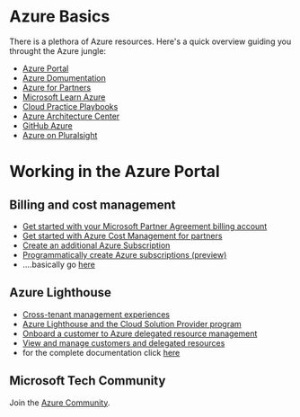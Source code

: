 # Azure Basics #
There is a plethora of Azure resources. 
Here's a quick overview guiding you throught the Azure jungle: 
* [Azure Portal](https://azure.microsoft.com/de-de/features/azure-portal/)
* [Azure Domumentation](https://docs.microsoft.com/de-de/azure/?product=featured)
* [Azure for Partners](https://www.microsoft.com/azure/partners/)
* [Microsoft Learn Azure](https://docs.microsoft.com/en-us/learn/azure/ )
* [Cloud Practice Playbooks](https://partner.microsoft.com/en-us/campaigns/cloud-practice-playbooks)
* [Azure Architecture Center](https://docs.microsoft.com/de-de/azure/architecture/)
* [GitHub Azure](https://github.com/Azure)
* [Azure on Pluralsight](https://www.pluralsight.com/partners/microsoft/azure?aid=7010a000001xDURAA2 )

# Working in the Azure Portal #
## Billing and cost management ##
+ [Get started with your Microsoft Partner Agreement billing account](https://docs.microsoft.com/en-us/azure/cost-management-billing/understand/mpa-overview) 
+ [Get started with Azure Cost Management for partners](https://docs.microsoft.com/en-us/azure/cost-management-billing/costs/get-started-partners)
+ [Create an additional Azure Subscription](https://docs.microsoft.com/en-us/azure/cost-management-billing/manage/create-subscription)
+ [Programmatically create Azure subscriptions (preview)](https://docs.microsoft.com/en-us/azure/azure-resource-manager/management/programmatically-create-subscription?tabs=rest)
+ ....basically go [here](https://docs.microsoft.com/en-us/azure/cost-management-billing/)

## Azure Lighthouse ##
+ [Cross-tenant management experiences](https://docs.microsoft.com/en-us/azure/lighthouse/concepts/cross-tenant-management-experience)
+ [Azure Lighthouse and the Cloud Solution Provider program](https://docs.microsoft.com/en-us/azure/lighthouse/concepts/cloud-solution-provider)
+ [Onboard a customer to Azure delegated resource management](https://docs.microsoft.com/en-us/azure/lighthouse/how-to/onboard-customer)
+ [View and manage customers and delegated resources](https://docs.microsoft.com/en-us/azure/lighthouse/how-to/view-manage-customers)
+ for the complete documentation click [here](https://docs.microsoft.com/en-us/azure/lighthouse/)

## Microsoft Tech Community ##
Join the [Azure Community](https://techcommunity.microsoft.com/t5/azure/ct-p/Azure). 